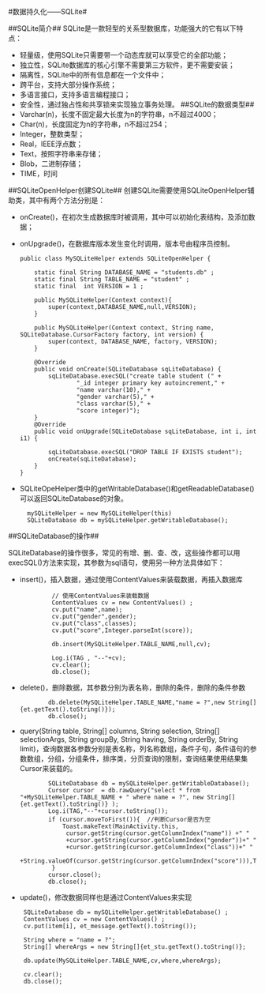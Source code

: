 #数据持久化——SQLite#


##SQLite简介##
SQLite是一款轻型的关系型数据库，功能强大的它有以下特点：
 
  - 轻量级，使用SQLite只需要带一个动态库就可以享受它的全部功能；
  - 独立性，SQLite数据库的核心引擎不需要第三方软件，更不需要安装；
  - 隔离性，SQLite中的所有信息都在一个文件中；
  - 跨平台，支持大部分操作系统；
  - 多语言接口，支持多语言编程接口；
  - 安全性，通过独占性和共享锁来实现独立事务处理。
##SQLite的数据类型##
  - Varchar(n)，长度不固定最大长度为n的字符串，n不超过4000；
  - Char(n)，长度固定为n的字符串，n不超过254；
  - Integer，整数类型；
  - Real，IEEE浮点数；
  - Text，按照字符串来存储；
  - Blob，二进制存储；
  - TIME，时间

##SQLiteOpenHelper创建SQLite##
创建SQLite需要使用SQLiteOpenHelper辅助类，其中有两个方法分别是：
 
  - onCreate()，在初次生成数据库时被调用，其中可以初始化表结构，及添加数据；
  - onUpgrade()，在数据库版本发生变化时调用，版本号由程序员控制。
  

		
		public class MySQLiteHelper extends SQLiteOpenHelper {

		    static final String DATABASE_NAME = "students.db" ;
		    static final String TABLE_NAME = "student" ;
		    static final  int VERSION = 1 ;
		
		    public MySQLiteHelper(Context context){
		        super(context,DATABASE_NAME,null,VERSION);
		    }
            
		    public MySQLiteHelper(Context context, String name, SQLiteDatabase.CursorFactory factory, int version) {
		        super(context, DATABASE_NAME, factory, VERSION);
		    }

		    @Override
		    public void onCreate(SQLiteDatabase sqLiteDatabase) {
		        sqLiteDatabase.execSQL("create table student (" +
		                "_id integer primary key autoincrement," +
		                "name varchar(10)," +
		                "gender varchar(5)," +
		                "class varchar(5)," +
		                "score integer)");
		    }
		    @Override
		    public void onUpgrade(SQLiteDatabase sqLiteDatabase, int i, int i1) {
		
		        sqLiteDatabase.execSQL("DROP TABLE IF EXISTS student");
		        onCreate(sqLiteDatabase);
		    }
		}

 - SQLiteOpeHelper类中的getWritableDatabase()和getReadableDatabase()可以返回SQLiteDatabase的对象。


		 mySQLiteHelper = new MySQLiteHelper(this)		
		 SQLiteDatabase db = mySQLiteHelper.getWritableDatabase();

##SQLiteDatabase的操作##

SQLiteDatabase的操作很多，常见的有增、删、查、改，这些操作都可以用execSQL()方法来实现，其参数为sql语句，使用另一种方法具体如下：
 
 - insert()，插入数据，通过使用ContentValues来装载数据，再插入数据库

		        
		        // 使用ContentValues来装载数据 
				ContentValues cv = new ContentValues() ;
                cv.put("name",name);
                cv.put("gender",gender);
                cv.put("class",classes);
                cv.put("score",Integer.parseInt(score));
                
                db.insert(MySQLiteHelper.TABLE_NAME,null,cv); 

                Log.i(TAG , "--"+cv);
                cv.clear();
                db.close();

 - delete()，删除数据，其参数分别为表名称，删除的条件，删除的条件参数

		       db.delete(MySQLiteHelper.TABLE_NAME,"name = ?",new String[]{et.getText().toString()});
               db.close();
 
 - query(String table, String[] columns, String selection, String[] selectionArgs, String groupBy, String having, String orderBy, String limit)，查询数据各参数分别是表名称，列名称数组，条件子句，条件语句的参数数组，分组，分组条件，排序类，分页查询的限制，查询结果使用结果集Cursor来装载的。
		
			   SQLiteDatabase db = mySQLiteHelper.getWritableDatabase();
               Cursor cursor  = db.rawQuery("select * from "+MySQLiteHelper.TABLE_NAME + " where name = ?", new String[]{et.getText().toString()} );
               Log.i(TAG,"--"+cursor.toString());
               if (cursor.moveToFirst()){  //判断Cursor是否为空
                   Toast.makeText(MainActivity.this,
					cursor.getString(cursor.getColumnIndex("name")) +" "
					+cursor.getString(cursor.getColumnIndex("gender"))+" "
                    +cursor.getString(cursor.getColumnIndex("class"))+" "
					+String.valueOf(cursor.getString(cursor.getColumnIndex("score"))),Toast.LENGTH_SHORT).show();
                }
               cursor.close();
               db.close();

 - update()，修改数据同样也是通过ContentValues来实现
 		
		SQLiteDatabase db = mySQLiteHelper.getWritableDatabase() ;
        ContentValues cv = new ContentValues() ;
        cv.put(item[i], et_message.getText().toString());
                             
        String where = "name = ?";
        String[] whereArgs = new String[]{et_stu.getText().toString()};

        db.update(MySQLiteHelper.TABLE_NAME,cv,where,whereArgs);
                             
        cv.clear();
        db.close();

